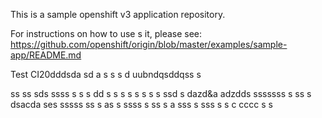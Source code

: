 This is a sample openshift v3 application repository.  

For instructions on how to use s  it, please see: https://github.com/openshift/origin/blob/master/examples/sample-app/README.md

Test CI20dddsda
sd a s s
s d uubndqsddqss s

ss ss sds ssss
 s s s
dd s s
s s  s s  s s ssd s dazd&a adzdds sssssss
 s ss s  dsacda ses sssss
ss s  as
 s ssss 
 s ss s  a
sss  s
sss
 s s
c
cccc
 s s
